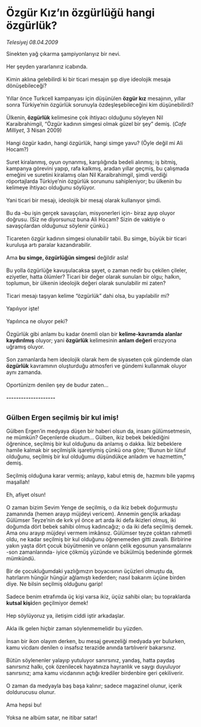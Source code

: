 # Özgür Kız’ın özgürlüğü hangi özgürlük?

*Telesiyej 08.04.2009*

<div class="taraf_structure_2col_1zq">
<div class="margen_n">



 <p>Sinekten yağ çıkarma şampiyonlarıyız bir nevi. <br/><br/>Her şeyden yararlanırız icabında. <br/><br/>Kimin aklına gelebilirdi ki bir ticari mesajın şıp diye ideolojik mesaja dönüşebileceği? <br/><br/>Yıllar önce Turkcell kampanyası için düşünülen <b>özgür kız</b> mesajının, yıllar sonra Türkiye’nin özgürlük sorunuyla özdeşleşebileceğini kim düşünebilirdi? <br/><br/>Ülkenin,<b> özgürlük</b> kelimesine çok ihtiyacı olduğunu söyleyen Nil Karaibrahimgil, “Özgür kadının simgesi olmak güzel bir şey” demiş. (<i>Cafe Milliyet</i>, 3 Nisan 2009) <br/><br/>Hangi özgür kadın, hangi özgürlük, hangi simge yavu? (Öyle değil mi Ali Hocam?) <br/><br/>Suret kiralanmış, oyun oynanmış, karşılığında bedeli alınmış; iş bitmiş, kampanya görevini yapıp, rafa kalkmış, aradan yıllar geçmiş, bu çalışmada emeğini ve suretini kiralamış olan Nil Karaibrahimgil, şimdi verdiği röportajlarda Türkiye’nin özgürlük sorununu sahipleniyor; bu ülkenin bu kelimeye ihtiyacı olduğunu söylüyor. <br/><br/>Yani ticari bir mesajı, ideolojik bir mesaj olarak kullanıyor şimdi. <br/><br/>Bu da –bu işin gerçek savaşçıları, misyonerleri için- biraz ayıp oluyor doğrusu. (Siz ne diyorsunuz buna Ali Hocam? Sizin de vaktiyle o savaşçılardan olduğunuz söylenir çünkü.) <br/><br/>Ticareten özgür kadının simgesi olunabilir tabii. Bu simge, büyük bir ticari kuruluşa artı paralar kazandırabilir. <br/><br/>Ama <b>bu simge, özgürlüğün simgesi</b> değildir asla! <br/><br/>Bu yolla özgürlüğe kavuşulacaksa şayet, o zaman nedir bu çekilen çileler, eziyetler, hatta ölümler? Ticari bir değer olarak sunulan bir olgu; halkın, toplumun, bir ülkenin ideolojik değeri olarak sunulabilir mi zaten? <br/><br/>Ticari mesajı taşıyan kelime “özgürlük” dahi olsa, bu yapılabilir mi? <br/><br/>Yapılıyor işte! <br/><br/>Yapılınca ne oluyor peki? <br/><br/>Özgürlük gibi anlamı bu kadar önemli olan bir <b>kelime-kavramda alanlar kaydırılmış</b> oluyor; yani <b>özgürlük</b> kelimesinin <b>anlam değeri</b> erozyona uğramış oluyor. <br/><br/>Son zamanlarda hem ideolojik olarak hem de siyaseten çok gündemde olan <b>özgürlük</b> kavramının oluşturduğu atmosferi ve gündemi kullanmak oluyor aynı zamanda. <br/><br/>Oportünizm denilen şey de budur zaten… <b><br/><br/>--------------------</b> <br/><br/><br/><font size="4"><strong>Gülben Ergen seçilmiş bir kul imiş!</strong></font> <br/><br/>Gülben Ergen’in medyaya düşen bir haberi olsun da, insanı gülümsetmesin, ne mümkün? Geçenlerde okudum... Gülben, ikiz bebek beklediğini öğrenince, seçilmiş bir kul olduğunu da anlamış o dakka. İkiz bebeklere hamile kalmak bir seçilmişlik işaretiymiş çünkü ona göre; “Bunun bir lütuf olduğunu, seçilmiş bir kul olduğumu düşündükçe anladım ve hazmettim,” demiş. <br/><br/>Seçilmiş olduğuna karar vermiş; anlayıp, kabul etmiş de, hazmını bile yapmış maşallah! <br/><br/>Eh, afiyet olsun! <br/><br/>O zaman bizim Sevim Yenge de seçilmiş, o da ikiz bebek doğurmuştu zamanında (hemen arayıp müjdeyi vericem). Annemin gençlik arkadaşı Gülümser Teyze’nin de kırk yıl önce art arda iki defa ikizleri olmuş, iki doğumda dört bebek sahibi olmuş kadıncağız; o da iki defa seçilmiş demek. Ama onu arayıp müjdeyi vermem imkânsız. Gülümser teyze çoktan rahmetli oldu, ne kadar seçilmiş bir kul olduğunu öğrenemeden gitti zavallı. Birbirine yakın yaşta dört çocuk büyütmenin ve onların çelik egosunun yansımalarını -son zamanlarında- iyice çökmüş yüzünde ve bükülmüş bedeninde görmek mümkündü. <br/><br/>Bir de çocukluğumdaki yazlığımızın boyacısının üçüzleri olmuştu da, hatırlarım hüngür hüngür ağlamıştı kederden; nasıl bakarım üçüne birden diye. Ne bilsin seçilmiş olduğunu garip! <br/><br/>Sadece benim etrafımda üç kişi varsa ikiz, üçüz sahibi olan; bu topraklarda <b>kutsal kişi</b>den geçilmiyor demek! <br/><br/>Hep söylüyoruz ya, iletişim ciddi iştir arkadaşlar. <br/><br/>Akla ilk gelen hiçbir zaman söylenmemelidir bu yüzden. <br/><br/>İnsan bir ikon olayım derken, bu mesaj gevezeliği medyada yer bulurken, kamu vicdanı denilen o insafsız terazide anında tartılıverir bakarsınız. <br/><br/>Bütün söylenenler yalayıp yutuluyor sanırsınız, yandaş, hatta paydaş sanırsınız halkı, çok özenilecek hayatınıza hayranlık ve saygı duyuluyor sanırsınız; ama kamu vicdanının açtığı krediler birdenbire geri çekiliverir. <br/><br/>O zaman da medyayla baş başa kalınır; sadece magazinel olunur, içerik doldurucusu olunur. <br/><br/>Ama hepsi bu! <br/><br/>Yoksa ne albüm satar, ne itibar satar!</p>

<br/>


<div id="taraf_not">
</div>

</div>


</div>
